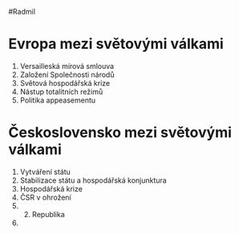 #Radmil
# Evropa mezi světovými válkami
1. Versailleská mírová smlouva
2. Založení Společnosti národů
3. Světová hospodářská krize
4. Nástup totalitních režimů
5. Politika appeasementu

# Československo mezi světovými válkami
1. Vytváření státu
2. Stabilizace státu a hospodářská konjunktura
3. Hospodářská krize
4. ČSR v ohrožení
5. 2. Republika
6. 